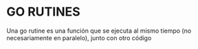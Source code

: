 # GO RUTINES

Una go rutine es una función que se ejecuta al mismo tiempo (no necesariamente en paralelo), junto con otro código
